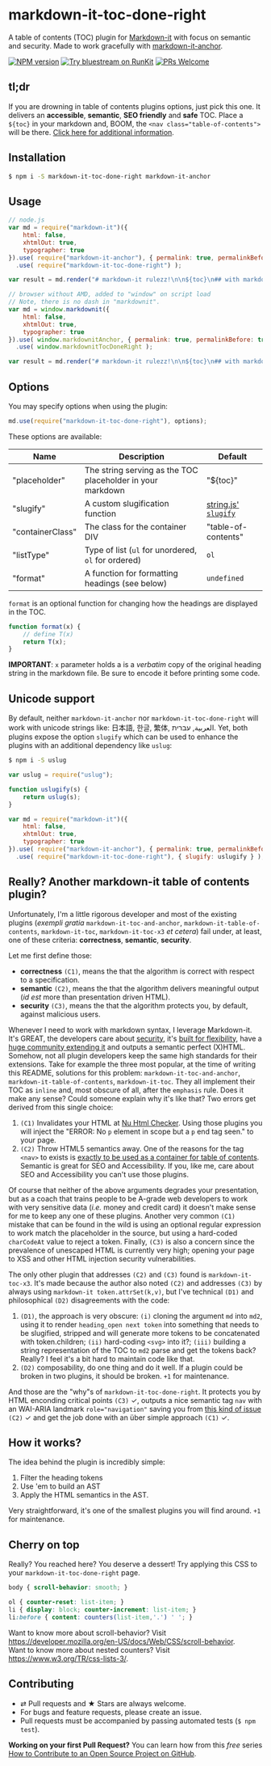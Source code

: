 # markdown-it-toc-done-right

A table of contents (TOC) plugin for [Markdown-it](https://github.com/markdown-it/markdown-it) with focus on semantic and security. Made to work gracefully with [markdown-it-anchor](https://github.com/valeriangalliat/markdown-it-anchor).

[![NPM version](https://img.shields.io/npm/v/markdown-it-toc-done-right.svg?style=flat)](https://www.npmjs.org/package/markdown-it-toc-done-right)
[![Try bluestream on RunKit](https://badge.runkitcdn.com/bluestream.svg)](https://npm.runkit.com/bluestream)
[![PRs Welcome](https://img.shields.io/badge/PRs-welcome-brightgreen.svg?style=flat-square)](http://makeapullrequest.com) 

## tl;dr

If you are drowning in table of contents plugins options, just pick this one. It delivers an **accessible**, **semantic**, **SEO friendly** and **safe** TOC. Place a `${toc}` in your markdown and, BOOM, the `<nav class="table-of-contents">` will be there. [Click here for additional information](#really-another-markdown-it-table-of-contents-plugin).

## Installation

```sh
$ npm i -S markdown-it-toc-done-right markdown-it-anchor
```

## Usage

```js
// node.js
var md = require("markdown-it")({
	html: false,
	xhtmlOut: true,
	typographer: true
}).use( require("markdown-it-anchor"), { permalink: true, permalinkBefore: true, permalinkSymbol: '§' } )
  .use( require("markdown-it-toc-done-right") );

var result = md.render("# markdown-it rulezz!\n\n${toc}\n## with markdown-it-toc-done-right rulezz even more!");

// browser without AMD, added to "window" on script load
// Note, there is no dash in "markdownit".
var md = window.markdownit({
	html: false,
	xhtmlOut: true,
	typographer: true
}).use( window.markdownitAnchor, { permalink: true, permalinkBefore: true, permalinkSymbol: '§' } )
  .use( window.markdownitTocDoneRight );

var result = md.render("# markdown-it rulezz!\n\n${toc}\n## with markdown-it-toc-done-right rulezz even more!");
```

## Options

You may specify options when using the plugin:

```js
md.use(require("markdown-it-toc-done-right"), options);
```

These options are available:

Name              | Description                                                | Default
------------------|------------------------------------------------------------|------------------------------------
"placeholder"     | The string serving as the TOC placeholder in your markdown | "${toc}"
"slugify"         | A custom slugification function                            | [string.js' `slugify`][slugify]
"containerClass"  | The class for the container DIV                            | "table-of-contents"
"listType"        | Type of list (`ul` for unordered, `ol` for ordered)        | `ol`
"format"          | A function for formatting headings (see below)             | `undefined`

`format` is an optional function for changing how the headings are displayed in the TOC.

```js
function format(x) {
	// define T(x)
	return T(x);
}
```

**IMPORTANT**: `x` parameter holds a is a _verbatim_ copy of the original heading string in the markdown file. Be sure to encode it before printing some code.

[slugify]: http://stringjs.com/#methods/slugify

## Unicode support

By default, neither `markdown-it-anchor` nor `markdown-it-toc-done-right` will work with unicode strings like: 日本語, 한글, 繁体, العربية, עברית. Yet, both plugins expose the option `slugify` which can be used to enhance the plugins with an additional dependency like `uslug`:

```sh
$ npm i -S uslug
```

```js
var uslug = require("uslug");

function uslugify(s) {
	return uslug(s);
}

var md = require("markdown-it")({
	html: false,
	xhtmlOut: true,
	typographer: true
}).use( require("markdown-it-anchor"), { permalink: true, permalinkBefore: true, permalinkSymbol: '§', slugify: uslugify } )
  .use( require("markdown-it-toc-done-right"), { slugify: uslugify } );
```

## Really? Another markdown-it table of contents plugin?

Unfortunately, I'm a little rigorous developer and most of the existing plugins (_exempli gratia_ `markdown-it-toc-and-anchor`, `markdown-it-table-of-contents`, `markdown-it-toc`, `markdown-it-toc-x3` _et cetera_) fail under, at least, one of these criteria: **correctness**, **semantic**, **security**.

Let me first define those:

- **correctness** `(C1)`, means the that the algorithm is correct with respect to a specification.
- **semantic** `(C2)`, means the that the algorithm delivers meaningful output (_id est_ more than presentation driven HTML).
- **security** `(C3)`, means the that the algorithm protects you, by default, against malicious users.

Whenever I need to work with markdown syntax, I leverage Markdown-it. It's GREAT, the developers care about [security](https://github.com/markdown-it/markdown-it/blob/master/docs/security.md), it's [built for flexibility](https://css-tricks.com/choosing-right-markdown-parser/#comment-1599728), have a [huge community extending it](https://www.npmjs.com/search?q=markdown-it-plugin) and outputs a semantic perfect (X)HTML. Somehow, not all plugin developers keep the same high standards for their extensions. Take for example the three most popular, at the time of writing this README, solutions for this problem: `markdown-it-toc-and-anchor`, `markdown-it-table-of-contents`, `markdown-it-toc`. They all implement their TOC as `inline` and, most obscure of all, after the `emphasis` rule. Does it make any sense? Could someone explain why it's like that? Two errors get derived from this single choice:

1. `(C1)` Invalidates your HTML at [Nu Html Checker](https://validator.w3.org/nu/). Using those plugins you will inject the "ERROR: No `p` element in scope but a `p` end tag seen." to your page.
1. `(C2)` Throw HTML5 semantics away. One of the reasons for the tag `<nav>` to exists is [exactly to be used as a container for table of contents](https://developer.mozilla.org/en-US/docs/Web/Guide/HTML/Using_HTML_sections_and_outlines#Problems_solved_by_HTML5). Semantic is great for SEO and Accessibility. If you, like me, care about SEO and Accessibility you can't use those plugins.

Of course that neither of the above arguments degrades your presentation, but as a coach that trains people to be A-grade web developers to work with very sensitive data (_i.e._ money and credit card) it doesn't make sense for me to keep any one of these plugins. Another very common `(C1)` mistake that can be found in the wild is using an optional regular expression to work match the placeholder in the source, but using a hard-coded `charCodeAt` value to reject a token. Finally, `(C3)` is also a concern since the prevalence of unescaped HTML is currently very high; opening your page to XSS and other HTML injection security vulnerabilities.

The only other plugin that addresses `(C2)` and `(C3)` found is `markdown-it-toc-x3`. It's made because the author also noted `(C2)` and addresses `(C3)` by always using `markdown-it token.attrSet(k,v)`, but I've technical `(D1)` and philosophical `(D2)` disagreements with the code:

1. `(D1)`, the approach is very obscure: `(i)` cloning the argument `md` into `md2`, using it to render `heading_open next token` into something that needs to be slugified, stripped and will generate more tokens to be concatenated with token.children; `(ii)` hard-coding `<svg>` into it?; `(iii)` building a string representation of the TOC to `md2` parse and get the tokens back? Really? I feel it's a bit hard to maintain code like that. 
1. `(D2)` composability, do one thing and do it well. If a plugin could be broken in two plugins, it should be broken. `+1` for maintenance.

And those are the "why"s of `markdown-it-toc-done-right`. It protects you by HTML enconding critical points `(C3)` ✓, outputs a nice semantic tag `nav` with an WAI-ARIA landmark `role="navigation"` saving you from [this kind of issue](https://github.com/w3c/aria/issues/534) `(C2)` ✓ and get the job done with an über simple approach `(C1)` ✓.

## How it works?

The idea behind the plugin is incredibly simple:

1. Filter the heading tokens
1. Use 'em to build an AST
1. Apply the HTML semantics in the AST.

Very straightforward, it's one of the smallest plugins you will find around. `+1` for maintenance.

## Cherry on top

Really? You reached here? You deserve a dessert! Try applying this CSS to your `markdown-it-toc-done-right` page.

```css
body { scroll-behavior: smooth; }

ol { counter-reset: list-item; }
li { display: block; counter-increment: list-item; }
li:before { content: counters(list-item,'.') ' '; }
```

Want to know more about scroll-behavior? Visit <https://developer.mozilla.org/en-US/docs/Web/CSS/scroll-behavior>.  
Want to know more about nested counters? Visit <https://www.w3.org/TR/css-lists-3/>.

## Contributing

* ⇄ Pull requests and ★ Stars are always welcome.
* For bugs and feature requests, please create an issue.
* Pull requests must be accompanied by passing automated tests (`$ npm test`).

**Working on your first Pull Request?** You can learn how from this *free* series [How to Contribute to an Open Source Project on GitHub](https://egghead.io/series/how-to-contribute-to-an-open-source-project-on-github).
